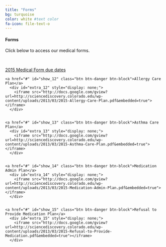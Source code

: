 ```yaml
---
title: "Forms"
bg: turquoise
color: white #text color
fa-icon: file-text-o
---
```


#### Forms 

Click below to access our medical forms.

<!--[2015 Medical Form due dates](http://sciencediscovery.colorado.edu/wp-content/uploads/2013/03/Medical-Ppwk-Due-Dates-2015-Sheet1.pdf)-->

<!--&nbsp;-->


<!--[Allergy Care Plan](http://sciencediscovery.colorado.edu/wp-content/uploads/2013/03/2015-Allergy-Care-Plan.pdf)-->

<!--&nbsp;-->


<!--[Asthma Care Plan](http://sciencediscovery.colorado.edu/wp-content/uploads/2013/03/2015-Asthma-Care-Plan.pdf)-->

<!--&nbsp;-->


<!--[Medication Admin Plan](http://sciencediscovery.colorado.edu/wp-content/uploads/2013/03/2015-Medication-Admin-Plan.pdf)-->

<!--&nbsp;-->


<!--[Refusal to Provide Medication Plan](http://sciencediscovery.colorado.edu/wp-content/uploads/2013/03/2015-Refusal-to-Provide-Medication.pdf)-->

&nbsp;

<div class="centered">
    <a href="#" id="show_11" class="btn btn-danger btn-block">2015 Medical Form due dates</a>
      <div id="extra_11" style="display: none;">
        <iframe src="http://docs.google.com/gview?url=http://sciencediscovery.colorado.edu/wp-content/uploads/2013/03/Medical-Ppwk-Due-Dates-2015-Sheet1.pdf&embedded=true"></iframe>
      </div>
<!--hmm-->
      
    <a href="#" id="show_12" class="btn btn-danger btn-block">Allergy Care Plan</a>
      <div id="extra_12" style="display: none;">
        <iframe src="http://docs.google.com/gview?url=http://sciencediscovery.colorado.edu/wp-content/uploads/2013/03/2015-Allergy-Care-Plan.pdf&embedded=true"></iframe>
      </div>


    <a href="#" id="show_13" class="btn btn-danger btn-block">Asthma Care Plan</a>
      <div id="extra_13" style="display: none;">
        <iframe src="http://docs.google.com/gview?url=http://sciencediscovery.colorado.edu/wp-content/uploads/2013/03/2015-Asthma-Care-Plan.pdf&embedded=true"></iframe>
      </div>


    <a href="#" id="show_14" class="btn btn-danger btn-block">Medication Admin Plan</a>
      <div id="extra_14" style="display: none;">
        <iframe src="http://docs.google.com/gview?url=http://sciencediscovery.colorado.edu/wp-content/uploads/2013/03/2015-Medication-Admin-Plan.pdf&embedded=true"></iframe>
      </div>


    <a href="#" id="show_15" class="btn btn-danger btn-block">Refusal to Provide Medication Plan</a>
      <div id="extra_15" style="display: none;">
        <iframe src="http://docs.google.com/gview?url=http://sciencediscovery.colorado.edu/wp-content/uploads/2013/03/2015-Refusal-to-Provide-Medication.pdf&embedded=true"></iframe>
      </div>
</div>
